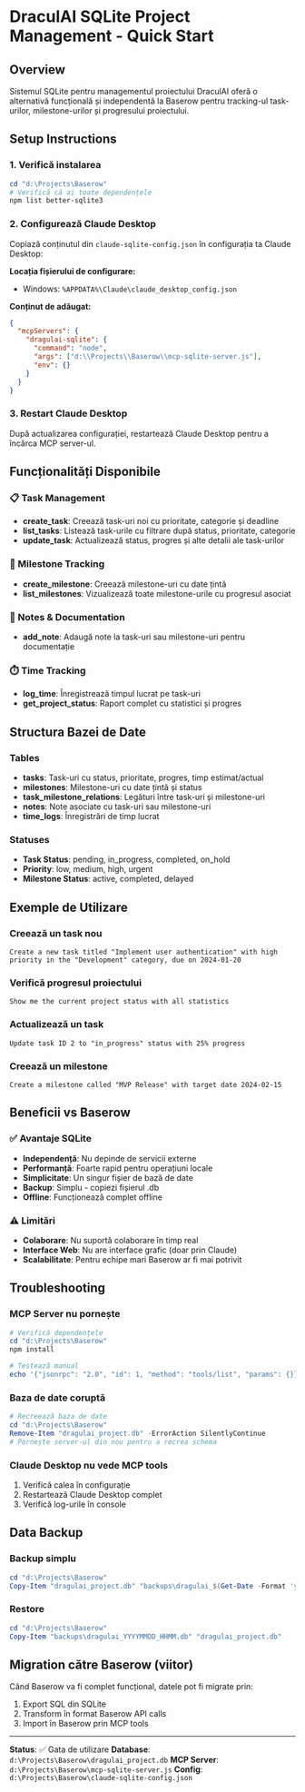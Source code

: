 # DraculAI SQLite Project Management - Quick Start

## Overview
Sistemul SQLite pentru managementul proiectului DraculAI oferă o alternativă funcțională și independentă la Baserow pentru tracking-ul task-urilor, milestone-urilor și progresului proiectului.

## Setup Instructions

### 1. Verifică instalarea
```powershell
cd "d:\Projects\Baserow"
# Verifică că ai toate dependențele
npm list better-sqlite3
```

### 2. Configurează Claude Desktop
Copiază conținutul din `claude-sqlite-config.json` în configurația ta Claude Desktop:

**Locația fișierului de configurare:**
- Windows: `%APPDATA%\Claude\claude_desktop_config.json`

**Conținut de adăugat:**
```json
{
  "mcpServers": {
    "dragulai-sqlite": {
      "command": "node",
      "args": ["d:\\Projects\\Baserow\\mcp-sqlite-server.js"],
      "env": {}
    }
  }
}
```

### 3. Restart Claude Desktop
După actualizarea configurației, restartează Claude Desktop pentru a încărca MCP server-ul.

## Funcționalități Disponibile

### 📋 Task Management
- **create_task**: Creează task-uri noi cu prioritate, categorie și deadline
- **list_tasks**: Listează task-urile cu filtrare după status, prioritate, categorie
- **update_task**: Actualizează status, progres și alte detalii ale task-urilor

### 🎯 Milestone Tracking  
- **create_milestone**: Creează milestone-uri cu date țintă
- **list_milestones**: Vizualizează toate milestone-urile cu progresul asociat

### 📝 Notes & Documentation
- **add_note**: Adaugă note la task-uri sau milestone-uri pentru documentație

### ⏱️ Time Tracking
- **log_time**: Înregistrează timpul lucrat pe task-uri
- **get_project_status**: Raport complet cu statistici și progres

## Structura Bazei de Date

### Tables
- **tasks**: Task-uri cu status, prioritate, progres, timp estimat/actual
- **milestones**: Milestone-uri cu date țintă și status
- **task_milestone_relations**: Legături între task-uri și milestone-uri
- **notes**: Note asociate cu task-uri sau milestone-uri
- **time_logs**: Înregistrări de timp lucrat

### Statuses
- **Task Status**: pending, in_progress, completed, on_hold
- **Priority**: low, medium, high, urgent
- **Milestone Status**: active, completed, delayed

## Exemple de Utilizare

### Creează un task nou
```
Create a new task titled "Implement user authentication" with high priority in the "Development" category, due on 2024-01-20
```

### Verifică progresul proiectului
```
Show me the current project status with all statistics
```

### Actualizează un task
```
Update task ID 2 to "in_progress" status with 25% progress
```

### Creează un milestone
```
Create a milestone called "MVP Release" with target date 2024-02-15
```

## Beneficii vs Baserow

### ✅ Avantaje SQLite
- **Independență**: Nu depinde de servicii externe
- **Performanță**: Foarte rapid pentru operațiuni locale
- **Simplicitate**: Un singur fișier de bază de date
- **Backup**: Simplu - copiezi fișierul .db
- **Offline**: Funcționează complet offline

### ⚠️ Limitări
- **Colaborare**: Nu suportă colaborare în timp real
- **Interface Web**: Nu are interface grafic (doar prin Claude)
- **Scalabilitate**: Pentru echipe mari Baserow ar fi mai potrivit

## Troubleshooting

### MCP Server nu pornește
```powershell
# Verifică dependențele
cd "d:\Projects\Baserow"
npm install

# Testează manual
echo '{"jsonrpc": "2.0", "id": 1, "method": "tools/list", "params": {}}' | node mcp-sqlite-server.js
```

### Baza de date coruptă
```powershell
# Recreează baza de date
cd "d:\Projects\Baserow"
Remove-Item "dragulai_project.db" -ErrorAction SilentlyContinue
# Pornește server-ul din nou pentru a recrea schema
```

### Claude Desktop nu vede MCP tools
1. Verifică calea în configurație
2. Restartează Claude Desktop complet
3. Verifică log-urile în console

## Data Backup

### Backup simplu
```powershell
cd "d:\Projects\Baserow"
Copy-Item "dragulai_project.db" "backups\dragulai_$(Get-Date -Format 'yyyyMMdd_HHmm').db"
```

### Restore
```powershell
cd "d:\Projects\Baserow"
Copy-Item "backups\dragulai_YYYYMMDD_HHMM.db" "dragulai_project.db"
```

## Migration către Baserow (viitor)

Când Baserow va fi complet funcțional, datele pot fi migrate prin:
1. Export SQL din SQLite
2. Transform în format Baserow API calls
3. Import în Baserow prin MCP tools

---

**Status**: ✅ Gata de utilizare
**Database**: `d:\Projects\Baserow\dragulai_project.db`
**MCP Server**: `d:\Projects\Baserow\mcp-sqlite-server.js`
**Config**: `d:\Projects\Baserow\claude-sqlite-config.json`
